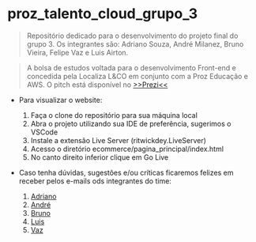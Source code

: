 # proz_talento_cloud_grupo_3
> Repositório dedicado para o desenvolvimento do projeto final do grupo 3. Os integrantes são: Adriano Souza, André Milanez, Bruno Vieira, Felipe Vaz e Luis Airton.

> A bolsa de estudos voltada para o desenvolvimento Front-end e concedida pela Localiza L&CO em conjunto com a Proz Educação e AWS.
> O pitch está disponível no [>>Prezi<<](https://prezi.com/view/tEiJC5k4PjfWMAegVskf/)
* Para visualizar o website:
    1. Faça o clone do repositório para sua máquina local
    2. Abra o projeto utilizando sua IDE de preferência, sugerimos o VSCode
    3. Instale a extensão Live Server (ritwickdey.LiveServer)
    4. Acesso o diretório ecommerce/pagina_principal/index.html
    5. No canto direito inferior clique em Go Live

* Caso tenha dúvidas, sugestões e/ou críticas ficaremos felizes em receber pelos e-mails ods integrantes do time:
    1. [Adriano](https://github.com/Adriano94a)
    2. [André](https://github.com/andremilanez71)
    3. [Bruno](https://github.com/brunol77)
    4. [Luis](https://github.com/DevLuisairton)
    5. [Vaz](https://github.com/VazFelipe)